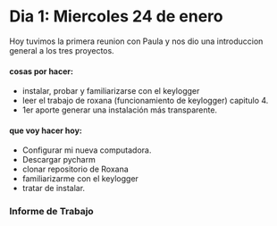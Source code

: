 # Dia 1: Miercoles 24 de enero

Hoy tuvimos la primera reunion con Paula y nos dio una introduccion general a los tres proyectos.

#### cosas por hacer:
- instalar, probar y familiarizarse con el keylogger 
- leer el trabajo de roxana (funcionamiento de keylogger) capitulo 4.
- 1er aporte generar una instalación más transparente.

#### que voy hacer hoy:
- Configurar mi nueva computadora.
- Descargar pycharm
- clonar repositorio de Roxana
- familiarizarme con el keylogger
- tratar de instalar.

### Informe de Trabajo 


